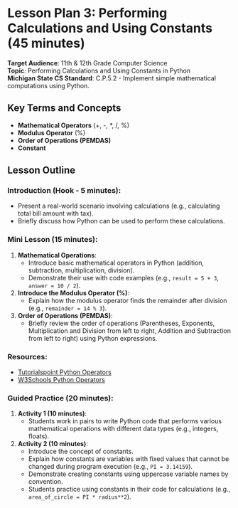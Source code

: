 # Lesson Plan 3: Performing Calculations and Using Constants (45 minutes)

**Target Audience**: 11th & 12th Grade Computer Science  
**Topic**: Performing Calculations and Using Constants in Python  
**Michigan State CS Standard**: C.P.5.2 - Implement simple mathematical computations using Python.

## Key Terms and Concepts
- **Mathematical Operators** (+, -, *, /, %)
- **Modulus Operator** (%)
- **Order of Operations (PEMDAS)**
- **Constant**

## Lesson Outline

### Introduction (Hook - 5 minutes):
- Present a real-world scenario involving calculations (e.g., calculating total bill amount with tax).
- Briefly discuss how Python can be used to perform these calculations.

### Mini Lesson (15 minutes):
1. **Mathematical Operations**:
   - Introduce basic mathematical operators in Python (addition, subtraction, multiplication, division).
   - Demonstrate their use with code examples (e.g., `result = 5 + 3`, `answer = 10 / 2`).
2. **Introduce the Modulus Operator (%)**:
   - Explain how the modulus operator finds the remainder after division (e.g., `remainder = 14 % 3`).
3. **Order of Operations (PEMDAS)**:
   - Briefly review the order of operations (Parentheses, Exponents, Multiplication and Division from left to right, Addition and Subtraction from left to right) using Python expressions.

### Resources:
- [Tutorialspoint Python Operators](https://www.tutorialspoint.com/python/python_operators.htm)
- [W3Schools Python Operators](https://www.w3schools.com/python/python_operators.asp)

### Guided Practice (20 minutes):
1. **Activity 1 (10 minutes)**:
   - Students work in pairs to write Python code that performs various mathematical operations with different data types (e.g., integers, floats).
2. **Activity 2 (10 minutes)**:
   - Introduce the concept of constants.
   - Explain how constants are variables with fixed values that cannot be changed during program execution (e.g., `PI = 3.14159`).
   - Demonstrate creating constants using uppercase variable names by convention.
   - Students practice using constants in their code for calculations (e.g., `area_of_circle = PI * radius**2`).

